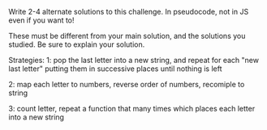 Write 2-4 alternate solutions to this challenge.  In pseudocode, not in JS even if you want to!

These must be different from your main solution, and the solutions you studied.  Be sure to explain your solution.

Strategies:
1: pop the last letter into a new string, and repeat for each "new last letter" putting them in successive places until nothing is left

2: map each letter to numbers, reverse order of numbers, recomiple to string

3: count letter, repeat a function that many times which places each letter into a new string
